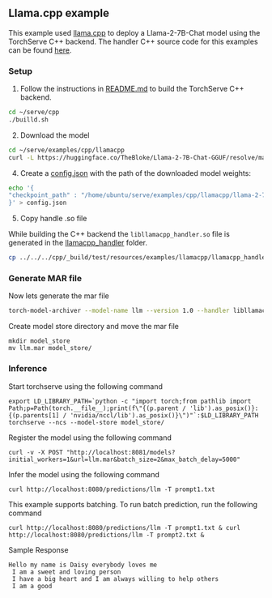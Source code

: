 ## Llama.cpp example

This example used [llama.cpp](https://github.com/ggerganov/llama.cpp) to deploy a Llama-2-7B-Chat model using the TorchServe C++ backend.
The handler C++ source code for this examples can be found [here](./src/).

### Setup
1. Follow the instructions in [README.md](../../../cpp/README.md) to build the TorchServe C++ backend.

```bash
cd ~/serve/cpp
./builld.sh
```

2. Download the model

```bash
cd ~/serve/examples/cpp/llamacpp
curl -L https://huggingface.co/TheBloke/Llama-2-7B-Chat-GGUF/resolve/main/llama-2-7b-chat.Q5_0.gguf?download=true -o llama-2-7b-chat.Q5_0.gguf
```

4. Create a [config.json](config.json) with the path of the downloaded model weights:

```bash
echo '{
"checkpoint_path" : "/home/ubuntu/serve/examples/cpp/llamacpp/llama-2-7b-chat.Q5_0.gguf"
}' > config.json
```

5. Copy handle .so file

While building the C++ backend the `libllamacpp_handler.so` file is generated in the [llamacpp_handler](../../../cpp/_build/test/resources/examples/llamacpp/llamacpp_handler) folder.

```bash
cp ../../../cpp/_build/test/resources/examples/llamacpp/llamacpp_handler/libllamacpp_handler.so ./
```

### Generate MAR file

Now lets generate the mar file

```bash
torch-model-archiver --model-name llm --version 1.0 --handler libllamacpp_handler:LlamaCppHandler --runtime LSP --extra-files config.json
```

Create model store directory and move the mar file

```
mkdir model_store
mv llm.mar model_store/
```

### Inference

Start torchserve using the following command

```
export LD_LIBRARY_PATH=`python -c "import torch;from pathlib import Path;p=Path(torch.__file__);print(f\"{(p.parent / 'lib').as_posix()}:{(p.parents[1] / 'nvidia/nccl/lib').as_posix()}\")"`:$LD_LIBRARY_PATH
torchserve --ncs --model-store model_store/
```

Register the model using the following command

```
curl -v -X POST "http://localhost:8081/models?initial_workers=1&url=llm.mar&batch_size=2&max_batch_delay=5000"
```

Infer the model using the following command

```
curl http://localhost:8080/predictions/llm -T prompt1.txt
```

This example supports batching. To run batch prediction, run the following command

```
curl http://localhost:8080/predictions/llm -T prompt1.txt & curl http://localhost:8080/predictions/llm -T prompt2.txt &
```

Sample Response

```
Hello my name is Daisy everybody loves me
 I am a sweet and loving person
 I have a big heart and I am always willing to help others
 I am a good
```
